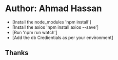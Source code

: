 # Author:  Ahmad Hassan
- [Install the node_modules 'npm install']
- [Install the axios 'npm install axios --save']
- [Run 'npm run watch']
- [Add the db Credientials as per your environment]

## Thanks
